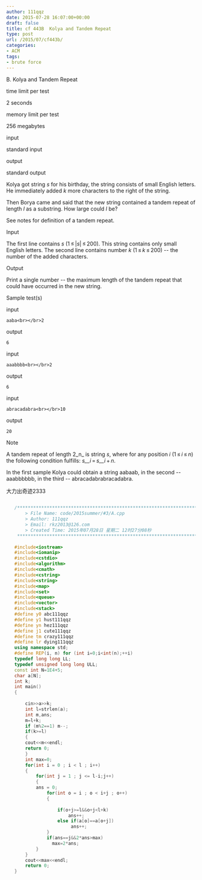 ```yaml
---
author: 111qqz
date: 2015-07-28 16:07:00+00:00
draft: false
title: cf 443B  Kolya and Tandem Repeat
type: post
url: /2015/07/cf443b/
categories:
- ACM
tags:
- brute force
---
```





B. Kolya and Tandem Repeat







time limit per test


2 seconds







memory limit per test


256 megabytes







input


standard input







output


standard output










Kolya got string _s_ for his birthday, the string consists of small English letters. He immediately added _k_ more characters to the right of the string.




Then Borya came and said that the new string contained a tandem repeat of length _l_ as a substring. How large could _l_ be?




See notes for definition of a tandem repeat.










Input




The first line contains _s_ (1 ≤ |_s_| ≤ 200). This string contains only small English letters. The second line contains number _k_ (1 ≤ _k_ ≤ 200) -- the number of the added characters.










Output




Print a single number -- the maximum length of the tandem repeat that could have occurred in the new string.










Sample test(s)










input



    
    aaba<br></br>2










output



    
    6










input



    
    aaabbbb<br></br>2










output



    
    6










input



    
    abracadabra<br></br>10










output



    
    20
















Note




A tandem repeat of length 2_n_ is string _s_, where for any position _i_ (1 ≤ _i_ ≤ _n_) the following condition fulfills: _s__i_ = _s__i_ + _n_.




In the first sample Kolya could obtain a string aabaab, in the second -- aaabbbbbb, in the third -- abracadabrabracadabra.







大力出奇迹2333





 ```c++
    
    /*************************************************************************
    	> File Name: code/2015summer/#3/A.cpp
    	> Author: 111qqz
    	> Email: rkz2013@126.com 
    	> Created Time: 2015年07月28日 星期二 12时27分08秒
     ************************************************************************/
    
    #include<iostream>
    #include<iomanip>
    #include<cstdio>
    #include<algorithm>
    #include<cmath>
    #include<cstring>
    #include<string>
    #include<map>
    #include<set>
    #include<queue>
    #include<vector>
    #include<stack>
    #define y0 abc111qqz
    #define y1 hust111qqz
    #define yn hez111qqz
    #define j1 cute111qqz
    #define tm crazy111qqz
    #define lr dying111qqz
    using namespace std;
    #define REP(i, n) for (int i=0;i<int(n);++i)  
    typedef long long LL;
    typedef unsigned long long ULL;
    const int N=1E4+5;
    char a[N];
    int k;
    int main()
    {
    
        cin>>a>>k;
        int l=strlen(a);
        int m,ans;
        m=l+k;
        if (m%2==1) m--;
        if(k>=l)
        {
    	cout<<m<<endl;
    	return 0;
        }
        int max=0;
        for(int i = 0 ; i < l ; i++)
        {
            for(int j = 1 ; j <= l-i;j++)
            {
    	    ans = 0;
                for(int o = i ; o < i+j ; o++)
                {
    		
                    if(o+j>=l&&o+j<l+k)
                        ans++;
                    else if(a[o]==a[o+j])
                         ans++;
                }
                if(ans==j&&2*ans>max)
                  max=2*ans;
            }
        }
        cout<<max<<endl;
        return 0;
    }
    



```